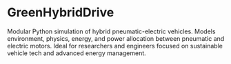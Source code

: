 # GreenHybridDrive
Modular Python simulation of hybrid pneumatic-electric vehicles. Models environment, physics, energy, and power allocation between pneumatic and electric motors. Ideal for researchers and engineers focused on sustainable vehicle tech and advanced energy management.
